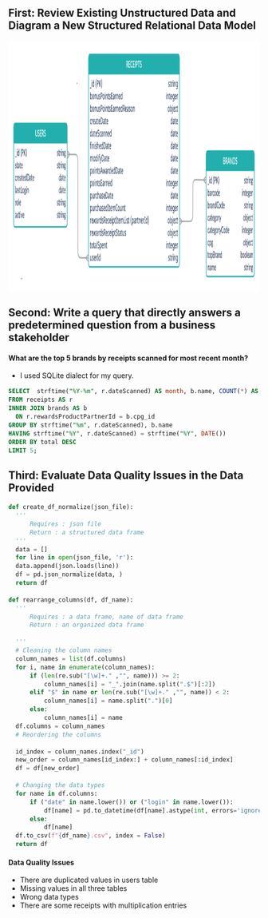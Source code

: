 ## First: Review Existing Unstructured Data and Diagram a New Structured Relational Data Model

  <p align="center">
  <img width="1000" height="500" src="https://github.com/hilmikilickaya/fetch_rewards/blob/master/img/Diagram.png">
  </p>
  
## Second: Write a query that directly answers a predetermined question from a business stakeholder

#### What are the top 5 brands by receipts scanned for most recent month?

 - I used SQLite dialect for my query. 
  
  ```sql
  SELECT  strftime("%Y-%m", r.dateScanned) AS month, b.name, COUNT(*) AS total
  FROM receipts AS r
  INNER JOIN brands AS b
    ON r.rewardsProductPartnerId = b.cpg_id
  GROUP BY strftime("%m", r.dateScanned), b.name
  HAVING strftime("%Y", r.dateScanned) = strftime("%Y", DATE())
  ORDER BY total DESC
  LIMIT 5;
  ```
## Third: Evaluate Data Quality Issues in the Data Provided
  ```python
  def create_df_normalize(json_file):
    '''
        Requires : json file
        Return : a structured data frame
    '''
    data = []
    for line in open(json_file, 'r'):
    data.append(json.loads(line))
    df = pd.json_normalize(data, )
    return df

  def rearrange_columns(df, df_name):
    '''
        Requires : a data frame, name of data frame
        Return : an organized data frame
      
    '''
    # Cleaning the column names
    column_names = list(df.columns)
    for i, name in enumerate(column_names):
        if (len(re.sub("[\w]+." ,"", name))) >= 2:
            column_names[i] = "_".join(name.split(".$")[:2])
        elif "$" in name or len(re.sub("[\w]+." ,"", name)) < 2:
            column_names[i] = name.split(".")[0]
        else:
            column_names[i] = name
    df.columns = column_names
    # Reordering the columns
  
    id_index = column_names.index("_id")
    new_order = column_names[id_index:] + column_names[:id_index]
    df = df[new_order]
  
    # Changing the data types
    for name in df.columns:
        if ("date" in name.lower()) or ("login" in name.lower()):
            df[name] = pd.to_datetime(df[name].astype(int, errors='ignore')/1000, unit='s')
        else:
            df[name]
    df.to_csv(f"{df_name}.csv", index = False)
    return df
   ```
#### Data Quality Issues

- There are duplicated values in users table
- Missing values in all three tables
- Wrong data types
- There are some receipts with multiplication entries


